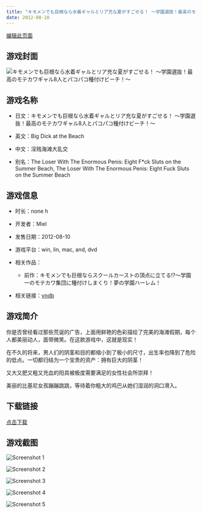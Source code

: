 ```yaml
---
title: "キモメンでも巨根なら水着ギャルとリア充な夏がすごせる！ ～学園選抜！最高のモテカワギャル8人とパコパコ種付けビーチ！～"
date: 2012-08-10
---
```

[编辑此页面](https://github.com/ACG-3/ADV3-source/blob/main/source/_posts/games/%E3%82%AD%E3%83%A2%E3%83%A1%E3%83%B3%E3%81%A7%E3%82%82%E5%B7%A8%E6%A0%B9%E3%81%AA%E3%82%89%E6%B0%B4%E7%9D%80%E3%82%AE%E3%83%A3%E3%83%AB%E3%81%A8%E3%83%AA%E3%82%A2%E5%85%85%E3%81%AA%E5%A4%8F%E3%81%8C%E3%81%99%E3%81%94%E3%81%9B%E3%82%8B%EF%BC%81%20%EF%BD%9E%E5%AD%A6%E5%9C%92%E9%81%B8%E6%8A%9C%EF%BC%81%E6%9C%80%E9%AB%98%E3%81%AE%E3%83%A2%E3%83%86%E3%82%AB%E3%83%AF%E3%82%AE%E3%83%A3%E3%83%AB8%E4%BA%BA%E3%81%A8%E3%83%91%E3%82%B3%E3%83%91%E3%82%B3%E7%A8%AE%E4%BB%98%E3%81%91%E3%83%93%E3%83%BC%E3%83%81%EF%BC%81%EF%BD%9E.md)

## 游戏封面

![キモメンでも巨根なら水着ギャルとリア充な夏がすごせる！ ～学園選抜！最高のモテカワギャル8人とパコパコ種付けビーチ！～](https%3A//pan.timero.xyz/onedrive/img_lib_001/%E3%82%AD%E3%83%A2%E3%83%A1%E3%83%B3%E3%81%A7%E3%82%82%E5%B7%A8%E6%A0%B9%E3%81%AA%E3%82%89%E6%B0%B4%E7%9D%80%E3%82%AE%E3%83%A3%E3%83%AB%E3%81%A8%E3%83%AA%E3%82%A2%E5%85%85%E3%81%AA%E5%A4%8F%E3%81%8C%E3%81%99%E3%81%94%E3%81%9B%E3%82%8B%EF%BC%81%20%EF%BD%9E%E5%AD%A6%E5%9C%92%E9%81%B8%E6%8A%9C%EF%BC%81%E6%9C%80%E9%AB%98%E3%81%AE%E3%83%A2%E3%83%86%E3%82%AB%E3%83%AF%E3%82%AE%E3%83%A3%E3%83%AB8%E4%BA%BA%E3%81%A8%E3%83%91%E3%82%B3%E3%83%91%E3%82%B3%E7%A8%AE%E4%BB%98%E3%81%91%E3%83%93%E3%83%BC%E3%83%81%EF%BC%81%EF%BD%9E_cover.avif)


## 游戏名称

- 日文：キモメンでも巨根なら水着ギャルとリア充な夏がすごせる！ ～学園選抜！最高のモテカワギャル8人とパコパコ種付けビーチ！～
- 英文：Big Dick at the Beach
- 中文：淫贱海滩大乱交

- 别名：The Loser With The Enormous Penis: Eight F*ck Sluts on the Summer Beach, The Loser With The Enormous Penis: Eight Fuck Sluts on the Summer Beach


## 游戏信息

- 时长：none h
- 开发者：Miel
- 发售日期：2012-08-10
- 游戏平台：win, lin, mac, and, dvd
- 相关作品：
   - 前作：キモメンでも巨根ならスクールカーストの頂点に立てる!?～学園一のモテカワ集団に種付けしまくり！夢の学園ハーレム！

- 相关链接：[vndb](https://vndb.org/v11039)


## 游戏简介

你是否曾经看过那些荒诞的广告，上面用鲜艳的色彩描绘了完美的海滩假期，每个人都美丽动人，面带微笑。在这款游戏中，这就是现实！

在不久的将来，男人们的阴茎和目的都缩小到了极小的尺寸，出生率也降到了危险的低点。一切都归结为一个宝贵的资产：拥有巨大的阴茎！

又大又肥又粗又充血的阳具被极度需要满足的女性社会所崇拜！

美丽的比基尼女孩蹦蹦跳跳，等待着你粗大的鸡巴从她们湿润的洞口滑入。




## 下载链接

[点击下载](https://pan.timero.xyz/onedrive/adv_lib_001/%E3%82%AD%E3%83%A2%E3%83%A1%E3%83%B3%E3%81%A7%E3%82%82%E5%B7%A8%E6%A0%B9%E3%81%AA%E3%82%89%E6%B0%B4%E7%9D%80%E3%82%AE%E3%83%A3%E3%83%AB%E3%81%A8%E3%83%AA%E3%82%A2%E5%85%85%E3%81%AA%E5%A4%8F%E3%81%8C%E3%81%99%E3%81%94%E3%81%9B%E3%82%8B%EF%BC%81%20%EF%BD%9E%E5%AD%A6%E5%9C%92%E9%81%B8%E6%8A%9C%EF%BC%81%E6%9C%80%E9%AB%98%E3%81%AE%E3%83%A2%E3%83%86%E3%82%AB%E3%83%AF%E3%82%AE%E3%83%A3%E3%83%AB8%E4%BA%BA%E3%81%A8%E3%83%91%E3%82%B3%E3%83%91%E3%82%B3%E7%A8%AE%E4%BB%98%E3%81%91%E3%83%93%E3%83%BC%E3%83%81%EF%BC%81%EF%BD%9E)


## 游戏截图


![Screenshot 1](https%3A//pan.timero.xyz/onedrive/img_lib_001/%E3%82%AD%E3%83%A2%E3%83%A1%E3%83%B3%E3%81%A7%E3%82%82%E5%B7%A8%E6%A0%B9%E3%81%AA%E3%82%89%E6%B0%B4%E7%9D%80%E3%82%AE%E3%83%A3%E3%83%AB%E3%81%A8%E3%83%AA%E3%82%A2%E5%85%85%E3%81%AA%E5%A4%8F%E3%81%8C%E3%81%99%E3%81%94%E3%81%9B%E3%82%8B%EF%BC%81%20%EF%BD%9E%E5%AD%A6%E5%9C%92%E9%81%B8%E6%8A%9C%EF%BC%81%E6%9C%80%E9%AB%98%E3%81%AE%E3%83%A2%E3%83%86%E3%82%AB%E3%83%AF%E3%82%AE%E3%83%A3%E3%83%AB8%E4%BA%BA%E3%81%A8%E3%83%91%E3%82%B3%E3%83%91%E3%82%B3%E7%A8%AE%E4%BB%98%E3%81%91%E3%83%93%E3%83%BC%E3%83%81%EF%BC%81%EF%BD%9E_Screenshot_1.avif)

![Screenshot 2](https%3A//pan.timero.xyz/onedrive/img_lib_001/%E3%82%AD%E3%83%A2%E3%83%A1%E3%83%B3%E3%81%A7%E3%82%82%E5%B7%A8%E6%A0%B9%E3%81%AA%E3%82%89%E6%B0%B4%E7%9D%80%E3%82%AE%E3%83%A3%E3%83%AB%E3%81%A8%E3%83%AA%E3%82%A2%E5%85%85%E3%81%AA%E5%A4%8F%E3%81%8C%E3%81%99%E3%81%94%E3%81%9B%E3%82%8B%EF%BC%81%20%EF%BD%9E%E5%AD%A6%E5%9C%92%E9%81%B8%E6%8A%9C%EF%BC%81%E6%9C%80%E9%AB%98%E3%81%AE%E3%83%A2%E3%83%86%E3%82%AB%E3%83%AF%E3%82%AE%E3%83%A3%E3%83%AB8%E4%BA%BA%E3%81%A8%E3%83%91%E3%82%B3%E3%83%91%E3%82%B3%E7%A8%AE%E4%BB%98%E3%81%91%E3%83%93%E3%83%BC%E3%83%81%EF%BC%81%EF%BD%9E_Screenshot_2.avif)

![Screenshot 3](https%3A//pan.timero.xyz/onedrive/img_lib_001/%E3%82%AD%E3%83%A2%E3%83%A1%E3%83%B3%E3%81%A7%E3%82%82%E5%B7%A8%E6%A0%B9%E3%81%AA%E3%82%89%E6%B0%B4%E7%9D%80%E3%82%AE%E3%83%A3%E3%83%AB%E3%81%A8%E3%83%AA%E3%82%A2%E5%85%85%E3%81%AA%E5%A4%8F%E3%81%8C%E3%81%99%E3%81%94%E3%81%9B%E3%82%8B%EF%BC%81%20%EF%BD%9E%E5%AD%A6%E5%9C%92%E9%81%B8%E6%8A%9C%EF%BC%81%E6%9C%80%E9%AB%98%E3%81%AE%E3%83%A2%E3%83%86%E3%82%AB%E3%83%AF%E3%82%AE%E3%83%A3%E3%83%AB8%E4%BA%BA%E3%81%A8%E3%83%91%E3%82%B3%E3%83%91%E3%82%B3%E7%A8%AE%E4%BB%98%E3%81%91%E3%83%93%E3%83%BC%E3%83%81%EF%BC%81%EF%BD%9E_Screenshot_3.avif)

![Screenshot 4](https%3A//pan.timero.xyz/onedrive/img_lib_001/%E3%82%AD%E3%83%A2%E3%83%A1%E3%83%B3%E3%81%A7%E3%82%82%E5%B7%A8%E6%A0%B9%E3%81%AA%E3%82%89%E6%B0%B4%E7%9D%80%E3%82%AE%E3%83%A3%E3%83%AB%E3%81%A8%E3%83%AA%E3%82%A2%E5%85%85%E3%81%AA%E5%A4%8F%E3%81%8C%E3%81%99%E3%81%94%E3%81%9B%E3%82%8B%EF%BC%81%20%EF%BD%9E%E5%AD%A6%E5%9C%92%E9%81%B8%E6%8A%9C%EF%BC%81%E6%9C%80%E9%AB%98%E3%81%AE%E3%83%A2%E3%83%86%E3%82%AB%E3%83%AF%E3%82%AE%E3%83%A3%E3%83%AB8%E4%BA%BA%E3%81%A8%E3%83%91%E3%82%B3%E3%83%91%E3%82%B3%E7%A8%AE%E4%BB%98%E3%81%91%E3%83%93%E3%83%BC%E3%83%81%EF%BC%81%EF%BD%9E_Screenshot_4.avif)

![Screenshot 5](https%3A//pan.timero.xyz/onedrive/img_lib_001/%E3%82%AD%E3%83%A2%E3%83%A1%E3%83%B3%E3%81%A7%E3%82%82%E5%B7%A8%E6%A0%B9%E3%81%AA%E3%82%89%E6%B0%B4%E7%9D%80%E3%82%AE%E3%83%A3%E3%83%AB%E3%81%A8%E3%83%AA%E3%82%A2%E5%85%85%E3%81%AA%E5%A4%8F%E3%81%8C%E3%81%99%E3%81%94%E3%81%9B%E3%82%8B%EF%BC%81%20%EF%BD%9E%E5%AD%A6%E5%9C%92%E9%81%B8%E6%8A%9C%EF%BC%81%E6%9C%80%E9%AB%98%E3%81%AE%E3%83%A2%E3%83%86%E3%82%AB%E3%83%AF%E3%82%AE%E3%83%A3%E3%83%AB8%E4%BA%BA%E3%81%A8%E3%83%91%E3%82%B3%E3%83%91%E3%82%B3%E7%A8%AE%E4%BB%98%E3%81%91%E3%83%93%E3%83%BC%E3%83%81%EF%BC%81%EF%BD%9E_Screenshot_5.avif)

